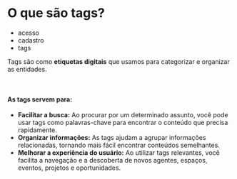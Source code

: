 # O que são tags?

- acesso
- cadastro
- tags

Tags são como **etiquetas digitais** que usamos para categorizar e organizar as entidades. 

&nbsp;

#### **As tags servem para:**

* **Facilitar a busca:** Ao procurar por um determinado assunto, você pode usar tags como palavras-chave para encontrar o conteúdo que precisa rapidamente.
* **Organizar informações:** As tags ajudam a agrupar informações relacionadas, tornando mais fácil encontrar conteúdos semelhantes.
* **Melhorar a experiência do usuário:** Ao utilizar tags relevantes, você facilita a navegação e a descoberta de novos agentes, espaços, eventos, projetos e oportunidades.